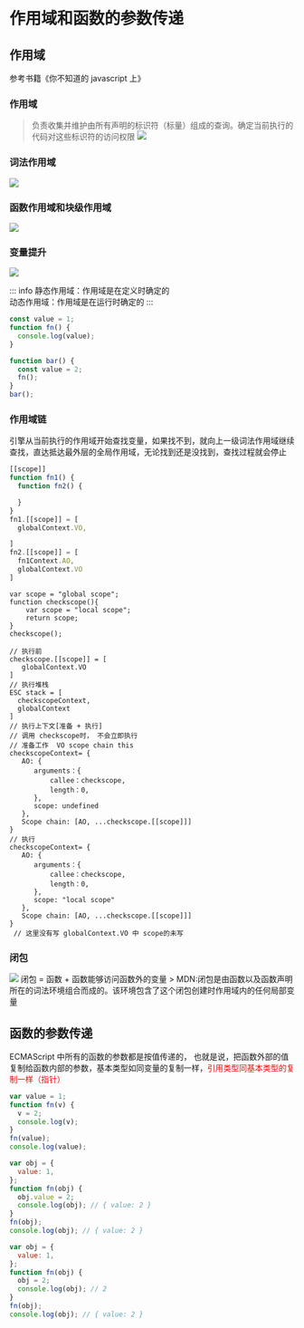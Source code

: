# 作用域和函数的参数传递

<script setup>
import Image from "../../components/Image/index.vue"
</script>



## 作用域

参考书籍《你不知道的 javascript 上》

### 作用域

> 负责收集并维护由所有声明的标识符（标量）组成的查询。确定当前执行的代码对这些标识符的访问权限
> <Image  src="./images/作用域是什么.jpg" />

### 词法作用域

<Image  src="./images/词法作用域.jpg" />

### 函数作用域和块级作用域

<Image  src="./images/函数作用域和块作用域.jpg" />

### 变量提升

<Image  src="./images/变量提升.jpg" />

::: info
静态作用域：作用域是在定义时确定的 <br />
动态作用域：作用域是在运行时确定的
:::

```js
const value = 1;
function fn() {
  console.log(value);
}

function bar() {
  const value = 2;
  fn();
}
bar();
```

### 作用域链

引擎从当前执行的作用域开始查找变量，如果找不到，就向上一级词法作用域继续查找，直达抵达最外层的全局作用域，无论找到还是没找到，查找过程就会停止

```js
[[scope]]
function fn1() {
  function fn2() {

  }
}
fn1.[[scope]] = [
  globalContext.VO,

]
fn2.[[scope]] = [
  fn1Context.AO,
  globalContext.VO
]

```

```JS
var scope = "global scope";
function checkscope(){
    var scope = "local scope";
    return scope;
}
checkscope();

// 执行前
checkscope.[[scope]] = [
   globalContext.VO
]
// 执行堆栈
ESC stack = [
  checkscopeContext,
  globalContext
]
// 执行上下文[准备 + 执行]
// 调用 checkscope时， 不会立即执行
// 准备工作  VO scope chain this
checkscopeContext= {
   AO: {
      arguments：{
          callee：checkscope,
          length：0,
      },
      scope: undefined
   },
   Scope chain: [AO, ...checkscope.[[scope]]]
}
// 执行
checkscopeContext= {
   AO: {
      arguments：{
          callee：checkscope,
          length：0,
      },
      scope: "local scope"
   },
   Scope chain: [AO, ...checkscope.[[scope]]]
}
 // 这里没有写 globalContext.VO 中 scope的未写
```

### 闭包

<Image  src="./images/闭包.jpg" />
闭包 = 函数 + 函数能够访问函数外的变量
> MDN:闭包是由函数以及函数声明所在的词法环境组合而成的。该环境包含了这个闭包创建时作用域内的任何局部变量

## 函数的参数传递

ECMAScript 中所有的函数的参数都是按值传递的， 也就是说，把函数外部的值复制给函数内部的参数，基本类型如同变量的复制一样，<font color='red'>引用类型同基本类型的复制一样（指针）</font>

```js
var value = 1;
function fn(v) {
  v = 2;
  console.log(v);
}
fn(value);
console.log(value);
```

```js
var obj = {
  value: 1,
};
function fn(obj) {
  obj.value = 2;
  console.log(obj); // { value: 2 }
}
fn(obj);
console.log(obj); // { value: 2 }
```

```js
var obj = {
  value: 1,
};
function fn(obj) {
  obj = 2;
  console.log(obj); // 2
}
fn(obj);
console.log(obj); // { value: 2 }
```
